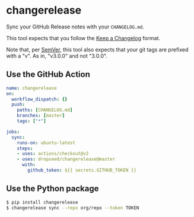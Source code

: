 # changerelease

Sync your GitHub Release notes with your `CHANGELOG.md`.

This tool expects that you follow the [Keep a Changelog](https://keepachangelog.com/) format.

Note that, per [SemVer](https://semver.org/spec/v1.0.0.html#tagging-specification-semvertag), this tool also expects that your git tags are prefixed with a "v". As in, "v3.0.0" and not "3.0.0".

## Use the GitHub Action

```yml
name: changerelease
on:
  workflow_dispatch: {}
  push:
    paths: [CHANGELOG.md]
    branches: [master]
    tags: ["*"]

jobs:
  sync:
    runs-on: ubuntu-latest
    steps:
    - uses: actions/checkout@v2
    - uses: dropseed/changerelease@master
      with:
        github_token: ${{ secrets.GITHUB_TOKEN }}
```

## Use the Python package

```sh
$ pip install changerelease
$ changerelease sync --repo org/repo --token TOKEN
```

